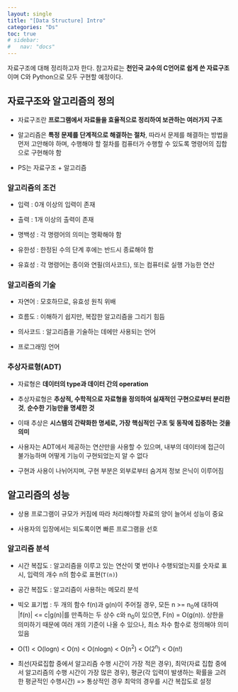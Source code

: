 ```yaml
---
layout: single
title: "[Data Structure] Intro"
categories: "Ds"
toc: true
# sidebar:
#   nav: "docs"
---
```


자료구조에 대해 정리하고자 한다. 참고자료는 **천인국 교수의 C언어로 쉽게 쓴 자료구조**이며 C와 Python으로 모두 구현할 예정이다.

## 자료구조와 알고리즘의 정의

- 자료구조란 **프로그램에서 자료들을 효율적으로 정리하여 보관하는 여러가지 구조**

- 알고리즘은 **특정 문제를 단계적으로 해결하는 절차**, 따라서 문제를 해결하는 방법을 먼저 고안해야 하며, 수행해야 할 절차를 컴퓨터가 수행할 수 있도록 명령어의 집합으로 구현해야 함

- PS는 자료구조 + 알고리즘

### 알고리즘의 조건

- 입력 : 0개 이상의 입력이 존재

- 출력 : 1개 이상의 출력이 존재

- 명백성 : 각 명령어의 의미는 명확해야 함

- 유한성 : 한정된 수의 단계 후에는 반드시 종료해야 함

- 유효성 : 각 명령어는 종이와 연필(의사코드), 또는 컴퓨터로 실행 가능한 연산

### 알고리즘의 기술

- 자연어 : 모호하므로, 유효성 원칙 위배

- 흐름도 : 이해하기 쉽지만, 복잡한 알고리즘을 그리기 힘듬

- 의사코드 : 알고리즘을 기술하는 데에만 사용되는 언어

- 프로그래밍 언어

### 추상자료형(ADT)

- 자료형은 **데이터의 type과 데이터 간의 operation**

- 추상자료형은 **추상적, 수학적으로 자료형을 정의하여 실재적인 구현으로부터 분리한 것**, **순수한 기능만을 명세한 것**

- 이때 추상은 **시스템의 간략화한 명세로, 가장 핵심적인 구조 및 동작에 집중하는 것을 의미**

- 사용자는 ADT에서 제공하는 연산만을 사용할 수 있으며, 내부의 데이터에 접근이 불가능하며 어떻게 기능이 구현되었는지 알 수 없다

- 구현과 사용이 나뉘어지며, 구현 부분은 외부로부터 숨겨져 정보 은닉이 이루어짐

## 알고리즘의 성능

- 상용 프로그램이 규모가 커짐에 따라 처리해야할 자료의 양이 늘어서 성능이 중요

- 사용자의 입장에서는 되도록이면 빠른 프로그램을 선호

### 알고리즘 분석

- 시간 복잡도 : 알고리즘을 이루고 있는 연산이 몇 번이나 수행되었는지를 숫자로 표시, 입력의 개수 n의 함수로 표현(`T(n)`)

- 공간 복잡도 : 알고리즘이 사용하는 메모리 분석

- 빅오 표기법 : 두 개의 함수 f(n)과 g(n)이 주어질 경우, 모든 n >= n<sub>0</sub>에 대하여 |f(n)| <= c|g(n)|를 만족하는 두 상수 c와 n<sub>0</sub>이 있으면, F(n) = O(g(n)). 상한을 의미하기 때문에 여러 개의 기준이 나올 수 있으나, 최소 차수 함수로 정의해야 의미있음

- O(1) < O(logn) < O(n) < O(nlogn) < O(n<sup>2</sup>) < O(2<sup>n</sup>) < O(n!)

- 최선(자료집합 중에서 알고리즘 수행 시간이 가장 적은 경우), 최악(자료 집합 중에서 알고리즘의 수행 시간이 가장 많은 경우), 평균(각 입력이 발생하는 확률을 고려한 평균적인 수행시간) => 통상적인 경우 최악의 경우를 시간 복잡도로 설정

